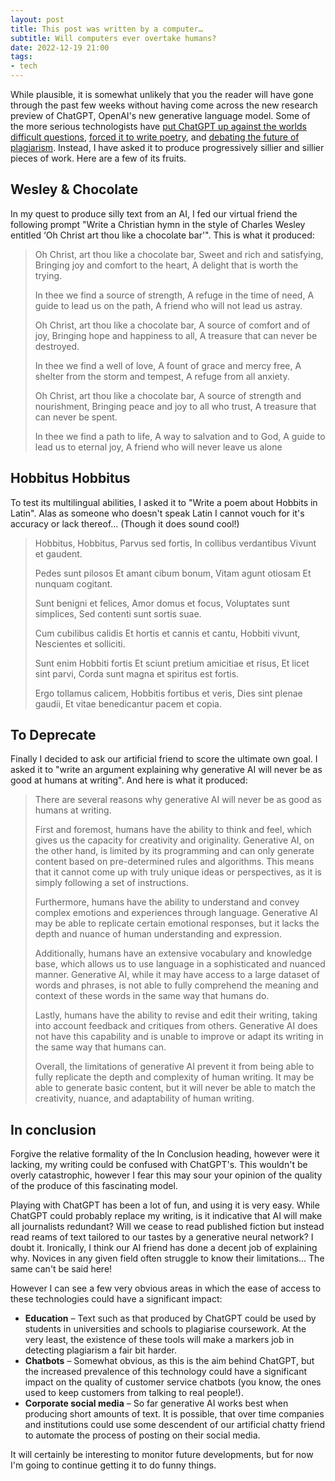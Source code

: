 ```yaml
---
layout: post
title: This post was written by a computer…
subtitle: Will computers ever overtake humans?
date: 2022-12-19 21:00
tags:
- tech
---
```


While plausible, it is somewhat unlikely that you the reader will have gone through the past few weeks without having come across the new research preview of ChatGPT, OpenAI's new generative language model. Some of the more serious technologists have [put ChatGPT up against the worlds difficult questions](https://web.archive.org/web/20230528153112/https://anonymole.com/2022/12/15/my-chat-with-chatgpt/), [forced it to write poetry](https://web.archive.org/web/20241014170250/https://wordpress.com/read/blogs/190052216/posts/3628), and [debating the future of plagiarism](https://web.archive.org/web/20241014170250/https://wordpress.com/read/blogs/325417/posts/26500). Instead, I have asked it to produce progressively sillier and sillier pieces of work. Here are a few of its fruits.

## Wesley & Chocolate
In my quest to produce silly text from an AI, I fed our virtual friend the following prompt "Write a Christian hymn in the style of Charles Wesley entitled ‘Oh Christ art thou like a chocolate bar'". This is what it produced:


> Oh Christ, art thou like a chocolate bar,
> Sweet and rich and satisfying,
> Bringing joy and comfort to the heart,
> A delight that is worth the trying.
> 
> In thee we find a source of strength,
> A refuge in the time of need,
> A guide to lead us on the path,
> A friend who will not lead us astray.
> 
> Oh Christ, art thou like a chocolate bar,
> A source of comfort and of joy,
> Bringing hope and happiness to all,
> A treasure that can never be destroyed.
> 
> In thee we find a well of love,
> A fount of grace and mercy free,
> A shelter from the storm and tempest,
> A refuge from all anxiety.
> 
> Oh Christ, art thou like a chocolate bar,
> A source of strength and nourishment,
> Bringing peace and joy to all who trust,
> A treasure that can never be spent.
> 
> In thee we find a path to life,
> A way to salvation and to God,
> A guide to lead us to eternal joy,
> A friend who will never leave us alone


## Hobbitus Hobbitus
To test its multilingual abilities, I asked it to "Write a poem about Hobbits in Latin". Alas as someone who doesn't speak Latin I cannot vouch for it's accuracy or lack thereof… (Though it does sound cool!)

> Hobbitus, Hobbitus,
> Parvus sed fortis,
> In collibus verdantibus
> Vivunt et gaudent.
> 
> Pedes sunt pilosos
> Et amant cibum bonum,
> Vitam agunt otiosam
> Et nunquam cogitant.
> 
> Sunt benigni et felices,
> Amor domus et focus,
> Voluptates sunt simplices,
> Sed contenti sunt sortis suae.
> 
> Cum cubilibus calidis
> Et hortis et cannis et cantu,
> Hobbiti vivunt,
> Nescientes et solliciti.
> 
> Sunt enim Hobbiti fortis
> Et sciunt pretium amicitiae et risus,
> Et licet sint parvi,
> Corda sunt magna et spiritus est fortis.
> 
> Ergo tollamus calicem,
> Hobbitis fortibus et veris,
> Dies sint plenae gaudii,
> Et vitae benedicantur pacem et copia.

## To Deprecate
Finally I decided to ask our artificial friend to score the ultimate own goal. I asked it to "write an argument explaining why generative AI will never be as good at humans at writing". And here is what it produced:

> There are several reasons why generative AI will never be as good as humans at writing.
> 
> First and foremost, humans have the ability to think and feel, which gives us the capacity for creativity and originality. Generative AI, on the other hand, is limited by its programming and can only generate content based on pre-determined rules and algorithms. This means that it cannot come up with truly unique ideas or perspectives, as it is simply following a set of instructions.
> 
> Furthermore, humans have the ability to understand and convey complex emotions and experiences through language. Generative AI may be able to replicate certain emotional responses, but it lacks the depth and nuance of human understanding and expression.
> 
> Additionally, humans have an extensive vocabulary and knowledge base, which allows us to use language in a sophisticated and nuanced manner. Generative AI, while it may have access to a large dataset of words and phrases, is not able to fully comprehend the meaning and context of these words in the same way that humans do.
> 
> Lastly, humans have the ability to revise and edit their writing, taking into account feedback and critiques from others. Generative AI does not have this capability and is unable to improve or adapt its writing in the same way that humans can.
> 
> Overall, the limitations of generative AI prevent it from being able to fully replicate the depth and complexity of human writing. It may be able to generate basic content, but it will never be able to match the creativity, nuance, and adaptability of human writing.

## In conclusion
Forgive the relative formality of the In Conclusion heading, however were it lacking, my writing could be confused with ChatGPT's. This wouldn't be overly catastrophic, however I fear this may sour your opinion of the quality of the produce of this fascinating model.

Playing with ChatGPT has been a lot of fun, and using it is very easy. While ChatGPT could probably replace my writing, is it indicative that AI will make all journalists redundant? Will we cease to read published fiction but instead read reams of text tailored to our tastes by a generative neural network? I doubt it. Ironically, I think our AI friend has done a decent job of explaining why. Novices in any given field often struggle to know their limitations… The same can't be said here!

However I can see a few very obvious areas in which the ease of access to these technologies could have a significant impact:

- **Education** – Text such as that produced by ChatGPT could be used by students in universities and schools to plagiarise coursework. At the very least, the existence of these tools will make a markers job in detecting plagiarism a fair bit harder.
- **Chatbots** – Somewhat obvious, as this is the aim behind ChatGPT, but the increased prevalence of this technology could have a significant impact on the quality of customer service chatbots (you know, the ones used to keep customers from talking to real people!).
- **Corporate social media** – So far generative AI works best when producing short amounts of text. It is possible, that over time companies and institutions could use some descendent of our artificial chatty friend to automate the process of posting on their social media.

It will certainly be interesting to monitor future developments, but for now I'm going to continue getting it to do funny things.
